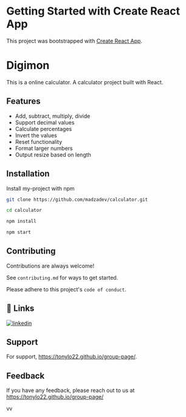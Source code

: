# Getting Started with Create React App

This project was bootstrapped with [Create React App](https://github.com/facebook/create-react-app).


# Digimon
 
 This is a online calculator. A calculator project built with React.
## Features

- Add, subtract, multiply, divide
- Support decimal values
- Calculate percentages
- Invert the values
- Reset functionality
- Format larger numbers
- Output resize based on length


## Installation

Install my-project with npm

```bash
git clone https://github.com/madzadev/calculator.git

cd calculator

npm install

npm start
```
    
## Contributing

Contributions are always welcome!

See `contributing.md` for ways to get started.

Please adhere to this project's `code of conduct`.


## 🔗 Links
[![linkedin](https://img.shields.io/badge/linkedin-0A66C2?style=for-the-badge&logo=linkedin&logoColor=white)](https://www.linkedin.com/in/tony-lo-825a76242/)



## Support

For support, https://tonylo22.github.io/group-page/.


## Feedback

If you have any feedback, please reach out to us at  https://tonylo22.github.io/group-page/


vv
